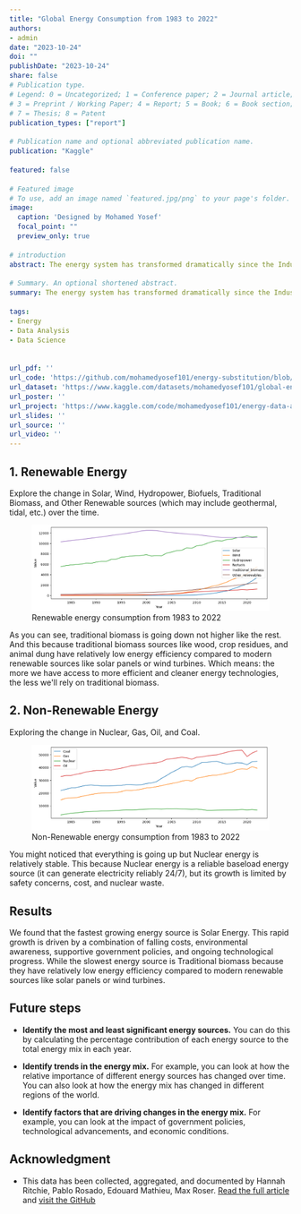 ```yaml
---
title: "Global Energy Consumption from 1983 to 2022"
authors:
- admin
date: "2023-10-24"
doi: ""
publishDate: "2023-10-24"
share: false
# Publication type.
# Legend: 0 = Uncategorized; 1 = Conference paper; 2 = Journal article;
# 3 = Preprint / Working Paper; 4 = Report; 5 = Book; 6 = Book section;
# 7 = Thesis; 8 = Patent
publication_types: ["report"]

# Publication name and optional abbreviated publication name.
publication: "Kaggle"

featured: false

# Featured image
# To use, add an image named `featured.jpg/png` to your page's folder. 
image:
  caption: 'Designed by Mohamed Yosef'
  focal_point: ""
  preview_only: true

# introduction
abstract: The energy system has transformed dramatically since the Industrial Revolution. We found that the fastest growing energy source is Solar Energy. This rapid growth is driven by a combination of falling costs, environmental awareness, supportive government policies, and ongoing technological progress. While the slowest  energy source is Traditional biomass because they have relatively low energy efficiency compared to modern renewable sources like solar panels or wind turbines.

# Summary. An optional shortened abstract.
summary: The energy system has transformed dramatically since the Industrial Revolution. We found that the fastest growing energy source is Solar Energy. While the slowest  energy source is Traditional biomass.

tags:
- Energy
- Data Analysis
- Data Science


url_pdf: ''
url_code: 'https://github.com/mohamedyosef101/energy-substitution/blob/main/main.ipynb'
url_dataset: 'https://www.kaggle.com/datasets/mohamedyosef101/global-energy-substitution-from-1983-to-2022'
url_poster: ''
url_project: 'https://www.kaggle.com/code/mohamedyosef101/energy-data-analysis-and-growth-speed'
url_slides: ''
url_source: ''
url_video: ''
---
```


## 1. Renewable Energy
Explore the change in Solar, Wind, Hydropower, Biofuels, Traditional Biomass, and Other Renewable sources (which may include geothermal, tidal, etc.) over the time.

<figure>
<img alt="Renewable energy consumption from 1983 to 2022"
src="./images/renewable-energy-plot.png">
<figcaption>Renewable energy consumption from 1983 to 2022</figcaption>
</figure>

As you can see, traditional biomass is going down not higher like the rest. And this because traditional biomass sources like wood, crop residues, and animal dung have relatively low energy efficiency compared to modern renewable sources like solar panels or wind turbines. Which means: the more we have access to more efficient and cleaner energy technologies, the less we'll rely on traditional biomass.

## 2. Non-Renewable Energy
Exploring the change in Nuclear, Gas, Oil, and Coal.

<figure>
<img alt="Non-Renewable energy consumption from 1983 to 2022"
src="./images/non-renewable-plot.png">
<figcaption>Non-Renewable energy consumption from 1983 to 2022</figcaption>
</figure>

You might noticed that everything is going up but Nuclear energy is relatively stable. This because Nuclear energy is a reliable baseload energy source (it can generate electricity reliably 24/7), but its growth is limited by safety concerns, cost, and nuclear waste.

## Results
We found that the fastest growing energy source is Solar Energy. This rapid growth is driven by a combination of falling costs, environmental awareness, supportive government policies, and ongoing technological progress. While the slowest  energy source is Traditional biomass because they have relatively low energy efficiency compared to modern renewable sources like solar panels or wind turbines.

## Future steps
* **Identify the most and least significant energy sources.** You can do this by calculating the percentage contribution of each energy source to the total energy mix in each year.

* **Identify trends in the energy mix.** For example, you can look at how the relative importance of different energy sources has changed over time. You can also look at how the energy mix has changed in different regions of the world.

* **Identify factors that are driving changes in the energy mix.** For example, you can look at the impact of government policies, technological advancements, and economic conditions.


## Acknowledgment
* This data has been collected, aggregated, and documented by Hannah Ritchie, Pablo Rosado, Edouard Mathieu, Max Roser. [Read the full article](https://ourworldindata.org/energy-production-consumption) and [visit the GitHub](https://github.com/owid/energy-data)